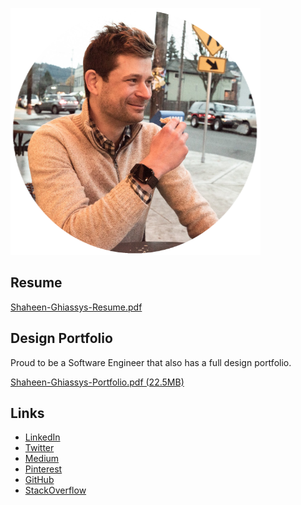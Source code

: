 ![](./src/images/shaheen-ghiassy-image.png)

## Resume

[Shaheen-Ghiassys-Resume.pdf](/src/pdf/Shaheen-Ghiassys-Resume.pdf)

## Design Portfolio

Proud to be a Software Engineer that also has a full design portfolio.

[Shaheen-Ghiassys-Portfolio.pdf (22.5MB)](/src/pdf/Shaheen-Ghiassys-Portfolio.pdf)

## Links

- [LinkedIn](https://www.linkedin.com/in/shaheenghiassy)
- [Twitter](https://twitter.com/shaheenghiassy)
- [Medium](https://medium.com/@shaheenghiassy)
- [Pinterest](https://www.pinterest.com/sghiassy/)
- [GitHub](https://github.com/sghiassy/)
- [StackOverflow](https://stackoverflow.com/users/1179897/shaheen-ghiassy)
